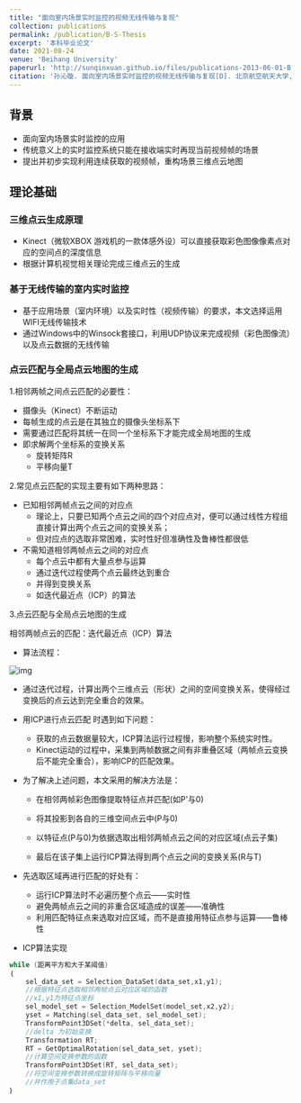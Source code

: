 ```yaml
---
title: "面向室内场景实时监控的视频无线传输与复现"
collection: publications
permalink: /publication/B-S-Thesis
excerpt: '本科毕业论文'
date: 2021-08-24
venue: 'Beihang University'
paperurl: 'http://sunqinxuan.github.io/files/publications-2013-06-01-B.S.Thesis.pdf'
citation: '孙沁璇. 面向室内场景实时监控的视频无线传输与复现[D]. 北京航空航天大学, 2013.'
---
```


## 背景

- 面向室内场景实时监控的应用
- 传统意义上的实时监控系统只能在接收端实时再现当前视频帧的场景
- 提出并初步实现利用连续获取的视频帧，重构场景三维点云地图

## 理论基础

### 三维点云生成原理

- Kinect（微软XBOX 游戏机的一款体感外设）可以直接获取彩色图像像素点对应的空间点的深度信息
- 根据计算机视觉相关理论完成三维点云的生成

### 基于无线传输的室内实时监控

- 基于应用场景（室内环境）以及实时性（视频传输）的要求，本文选择运用WIFI无线传输技术
- 通过Windows中的Winsock套接口，利用UDP协议来完成视频（彩色图像流）以及点云数据的无线传输

### 点云匹配与全局点云地图的生成

1.相邻两帧之间点云匹配的必要性：

- 摄像头（Kinect）不断运动
- 每帧生成的点云是在其独立的摄像头坐标系下
- 需要通过匹配将其统一在同一个坐标系下才能完成全局地图的生成
- 即求解两个坐标系的变换关系
  - 旋转矩阵R
  - 平移向量T

2.常见点云匹配的实现主要有如下两种思路：

- 已知相邻两帧点云之间的对应点
  - 理论上，只要已知两个点云之间的四个对应点对，便可以通过线性方程组直接计算出两个点云之间的变换关系；
  - 但对应点的选取非常困难，实时性好但准确性及鲁棒性都很低
- 不需知道相邻两帧点云之间的对应点
  - 每个点云中都有大量点参与运算
  - 通过迭代过程使两个点云最终达到重合
  - 并得到变换关系
  - 如迭代最近点（ICP）的算法

3.点云匹配与全局点云地图的生成

相邻两帧点云的匹配：迭代最近点（ICP）算法

- 算法流程：

![img](https://sunqinxuan.github.io/images/publications-BSThesis-2013-06-01-img1.png)

- 通过迭代过程，计算出两个三维点云（形状）之间的空间变换关系，使得经过变换后的点云达到完全重合的效果。

- 用ICP进行点云匹配 时遇到如下问题：
  - 获取的点云数据量较大，ICP算法运行过程慢，影响整个系统实时性。
  - Kinect运动的过程中，采集到两帧数据之间有非重叠区域（两帧点云变换后不能完全重合），影响ICP的匹配效果。

- 为了解决上述问题，本文采用的解决方法是：

  - 在相邻两帧彩色图像提取特征点并匹配(如P'与0)

  - 将其投影到各自的三维空间点云中(P与0)

  - 以特征点(P与0)为依据选取出相邻两帧点云之间的对应区域(点云子集)

  - 最后在该子集上运行ICP算法得到两个点云之间的变换关系(R与T)

- 先选取区域再进行匹配的好处有：

  - 运行ICP算法时不必遍历整个点云——实时性
  - 避免两帧点云之间的非重合区域造成的误差——准确性
  - 利用匹配特征点来选取对应区域，而不是直接用特征点参与运算——鲁棒性


- ICP算法实现

```c++
while (距离平方和大于某阈值)
｛
    sel_data_set = Selection_DataSet(data_set,x1,y1); 
    //根据特征点选取相邻两帧点云对应区域的函数
    //x1,y1为特征点坐标
    sel_model_set = Selection_ModelSet(model_set,x2,y2);
    yset = Matching(sel_data_set, sel_model_set);
    TransformPoint3DSet(*delta, sel_data_set);
    //delta 为初始变换
    Transformation RT;
    RT = GetOptimalRotation(sel_data_set, yset);
    //计算空间变换参数的函数
    TransformPoint3DSet(RT, sel_data_set);
    //将空间变换参数转换成旋转矩阵与平移向量
    //并作用于点集data_set
｝

```









